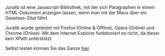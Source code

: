 Juralib ist eine Javascript-Bibliothek, mit der sich Paragraphen in einem HTML-Dokument
anzeigen lassen, wenn man mit der Maus über ein Gesetzes-Zitat fährt.

Juralib wurde getestet mit Firefox (Online & Offline), Opera (Online) und Chrome (Online).
Mit dem Internet Explorer funktioniert es nicht, da dieser kein XPath unterstützt.

Selbst testen können Sie das Ganze [hier](http://dl.dropbox.com/u/81065579/test_ajax.html).
